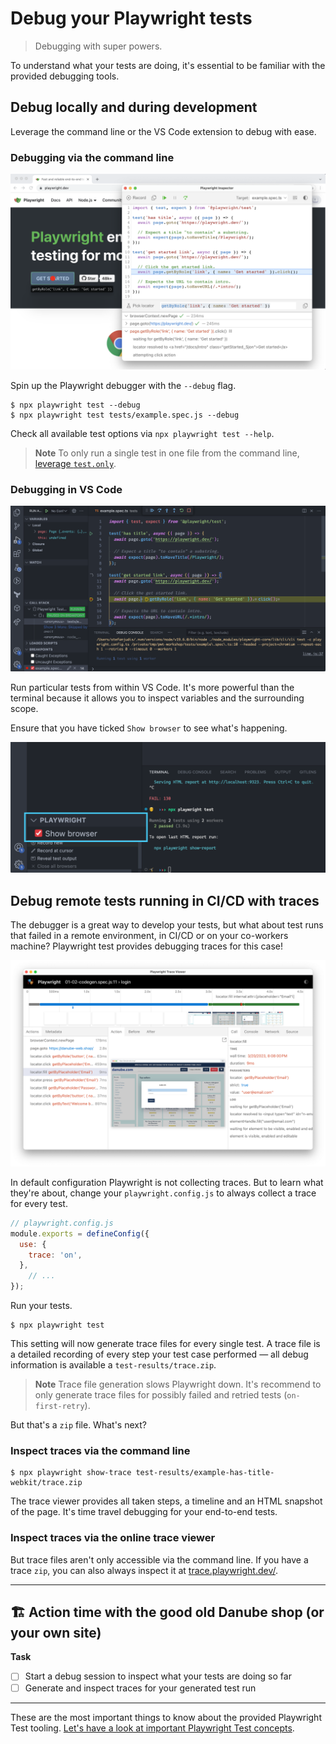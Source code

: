 # Debug your Playwright tests
> Debugging with super powers.

To understand what your tests are doing, it's essential to be familiar with the provided debugging tools.

## Debug locally and during development

Leverage the command line or the VS Code extension to debug with ease.

### Debugging via the command line

![Debugging session in VS Code](../../assets/01-03-debugging-via-the-terminal.png)

Spin up the Playwright debugger with the `--debug` flag.

```
$ npx playwright test --debug
$ npx playwright test tests/example.spec.js --debug
```

Check all available test options via `npx playwright test --help`.

> **Note**
> To only run a single test in one file from the command line, [leverage `test.only`](https://playwright.dev/docs/api/class-test#test-only).

### Debugging in VS Code

![Debugging session in VS Code](../../assets/01-03-debugging-in-vs-code.png)

Run particular tests from within VS Code. It's more powerful than the terminal because it allows you to inspect variables and the surrounding scope.

Ensure that you have ticked `Show browser` to see what's happening.

![Show browser option](../../assets/01-03-show-browser.png)

## Debug remote tests running in CI/CD with traces

The debugger is a great way to develop your tests, but what about test runs that failed in a remote environment, in CI/CD or on your co-workers machine? Playwright test provides debugging traces for this case!

![Debugging a trace](../../assets/01-03-traces.png)

In default configuration Playwright is not collecting traces. But to learn what they're about, change your `playwright.config.js` to always collect a trace for every test.

```javascript
// playwright.config.js
module.exports = defineConfig({
  use: {
    trace: 'on',
  },
	// ...
});
```

Run your tests.

```
$ npx playwright test
```

This setting will now generate trace files for every single test. A trace file is a detailed recording of every step your test case performed — all debug information is available a `test-results/trace.zip`.

> **Note**
> Trace file generation slows Playwright down. It's recommend to only generate trace files for possibly failed and retried tests (`on-first-retry`).

But that's a `zip` file. What's next?

### Inspect traces via the command line

```
$ npx playwright show-trace test-results/example-has-title-webkit/trace.zip
```

The trace viewer provides all taken steps, a timeline and an HTML snapshot of the page. It's time travel debugging for your end-to-end tests.
### Inspect traces via the online trace viewer

But trace files aren't only accessible via the command line. If you have a trace `zip`, you can also always inspect it at [trace.playwright.dev/](https://trace.playwright.dev/).

------

## 🏗️ Action time with the good old Danube shop (or your own site)

**Task**

- [ ] Start a debug session to inspect what your tests are doing so far
- [ ] Generate and inspect traces for your generated test run

-----

These are the most important things to know about the provided Playwright Test tooling. [Let's have a look at important Playwright Test concepts](../02-writing-tests/01-locators-and-actionability.md).
